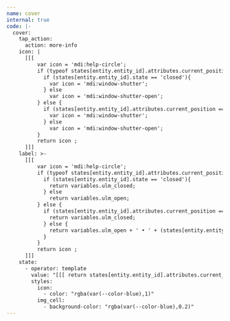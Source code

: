 ```yaml
---
name: cover
internal: true
code: |-
  cover:
    tap_action:
      action: more-info
    icon: |
      [[[
          var icon = 'mdi:help-circle';
          if (typeof states[entity.entity_id].attributes.current_position === 'undefined'){
            if (states[entity.entity_id].state == 'closed'){
              var icon = 'mdi:window-shutter';
            } else
              var icon = 'mdi:window-shutter-open';
          } else {
            if (states[entity.entity_id].attributes.current_position == 0){
              var icon = 'mdi:window-shutter';
            } else
              var icon = 'mdi:window-shutter-open';
          }
          return icon ;
      ]]]
    label: >-
      [[[
          var icon = 'mdi:help-circle';
          if (typeof states[entity.entity_id].attributes.current_position === 'undefined'){
            if (states[entity.entity_id].state == 'closed'){
              return variables.ulm_closed;
            } else
              return variables.ulm_open;
          } else {
            if (states[entity.entity_id].attributes.current_position == 0){
              return variables.ulm_closed;
            } else {
              return variables.ulm_open + ' • ' + (states[entity.entity_id].attributes.current_position) + '%' ;
            }
          }
          return icon ;
      ]]]
    state:
      - operator: template
        value: "[[[ return states[entity.entity_id].attributes.current_position != 0; ]]]"
        styles:
          icon:
            - color: "rgba(var(--color-blue),1)"
          img_cell:
            - background-color: "rgba(var(--color-blue),0.2)"
---
```

